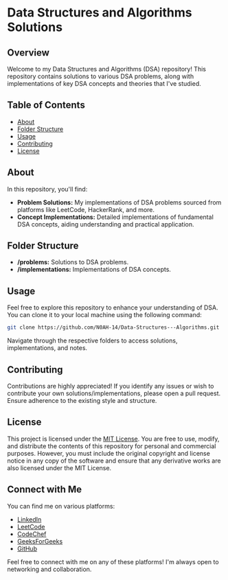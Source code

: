 # Data Structures and Algorithms Solutions

## Overview

Welcome to my Data Structures and Algorithms (DSA) repository! This repository contains solutions to various DSA problems, along with implementations of key DSA concepts and theories that I've studied.

## Table of Contents

- [About](#about)
- [Folder Structure](#folder-structure)
- [Usage](#usage)
- [Contributing](#contributing)
- [License](#license)

## About

In this repository, you'll find:

- **Problem Solutions:** My implementations of DSA problems sourced from platforms like LeetCode, HackerRank, and more.
- **Concept Implementations:** Detailed implementations of fundamental DSA concepts, aiding understanding and practical application.

## Folder Structure

- **/problems:** Solutions to DSA problems.
- **/implementations:** Implementations of DSA concepts.

## Usage

Feel free to explore this repository to enhance your understanding of DSA. You can clone it to your local machine using the following command:

```bash
git clone https://github.com/N0AH-14/Data-Structures---Algorithms.git
```
Navigate through the respective folders to access solutions, implementations, and notes.

## Contributing
Contributions are highly appreciated! If you identify any issues or wish to contribute your own solutions/implementations, please open a pull request. Ensure adherence to the existing style and structure.

## License

This project is licensed under the [MIT License](https://github.com/N0AH-14/Data-Structures---Algorithms/blob/main/LICENSE). You are free to use, modify, and distribute the contents of this repository for personal and commercial purposes. However, you must include the original copyright and license notice in any copy of the software and ensure that any derivative works are also licensed under the MIT License.

## Connect with Me

You can find me on various platforms:

- [LinkedIn](https://www.linkedin.com/in/n0ah14/)
- [LeetCode](https://leetcode.com/u/krishnajodha0147/)
- [CodeChef](https://www.codechef.com/users/noah_14)
- [GeeksForGeeks](https://www.geeksforgeeks.org/user/noah__14/)
- [GitHub](https://github.com/N0AH-14)

Feel free to connect with me on any of these platforms! I'm always open to networking and collaboration.

